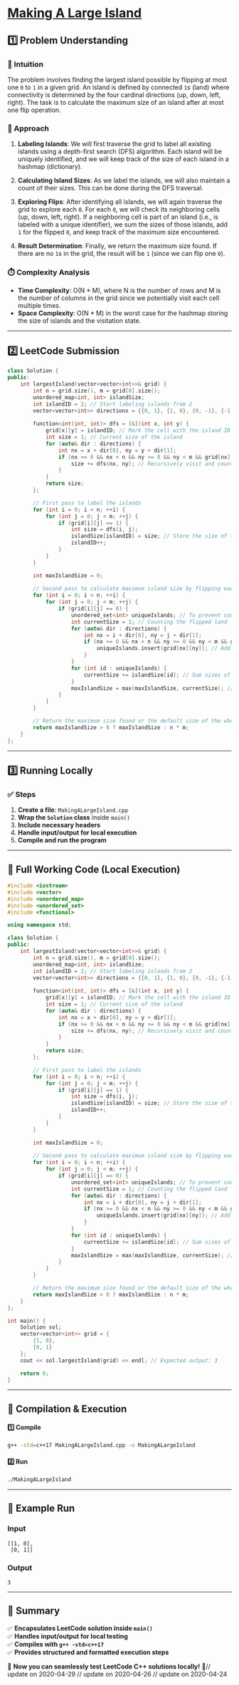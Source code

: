 # **[Making A Large Island](https://leetcode.com/problems/making-a-large-island/description/)**  

## **1️⃣ Problem Understanding**  
### **📌 Intuition**  
The problem involves finding the largest island possible by flipping at most one `0` to `1` in a given grid. An island is defined by connected `1`s (land) where connectivity is determined by the four cardinal directions (up, down, left, right). The task is to calculate the maximum size of an island after at most one flip operation.

### **🚀 Approach**  
1. **Labeling Islands**: We will first traverse the grid to label all existing islands using a depth-first search (DFS) algorithm. Each island will be uniquely identified, and we will keep track of the size of each island in a hashmap (dictionary).

2. **Calculating Island Sizes**: As we label the islands, we will also maintain a count of their sizes. This can be done during the DFS traversal.

3. **Exploring Flips**: After identifying all islands, we will again traverse the grid to explore each `0`. For each `0`, we will check its neighboring cells (up, down, left, right). If a neighboring cell is part of an island (i.e., is labeled with a unique identifier), we sum the sizes of those islands, add `1` for the flipped `0`, and keep track of the maximum size encountered.

4. **Result Determination**: Finally, we return the maximum size found. If there are no `1`s in the grid, the result will be `1` (since we can flip one `0`).

### **⏱️ Complexity Analysis**  
- **Time Complexity**: O(N * M), where N is the number of rows and M is the number of columns in the grid since we potentially visit each cell multiple times.
- **Space Complexity**: O(N * M) in the worst case for the hashmap storing the size of islands and the visitation state.

---  

## **2️⃣ LeetCode Submission**  
```cpp
class Solution {
public:
    int largestIsland(vector<vector<int>>& grid) {
        int n = grid.size(), m = grid[0].size();
        unordered_map<int, int> islandSize;
        int islandID = 2; // Start labeling islands from 2
        vector<vector<int>> directions = {{0, 1}, {1, 0}, {0, -1}, {-1, 0}};
        
        function<int(int, int)> dfs = [&](int x, int y) {
            grid[x][y] = islandID; // Mark the cell with the island ID
            int size = 1; // Current size of the island
            for (auto& dir : directions) {
                int nx = x + dir[0], ny = y + dir[1];
                if (nx >= 0 && nx < n && ny >= 0 && ny < m && grid[nx][ny] == 1) {
                    size += dfs(nx, ny); // Recursively visit and count
                }
            }
            return size;
        };

        // First pass to label the islands
        for (int i = 0; i < n; ++i) {
            for (int j = 0; j < m; ++j) {
                if (grid[i][j] == 1) {
                    int size = dfs(i, j);
                    islandSize[islandID] = size; // Store the size of this island
                    islandID++;
                }
            }
        }

        int maxIslandSize = 0;
        
        // Second pass to calculate maximum island size by flipping each 0
        for (int i = 0; i < n; ++i) {
            for (int j = 0; j < m; ++j) {
                if (grid[i][j] == 0) {
                    unordered_set<int> uniqueIslands; // To prevent counting the same island multiple times
                    int currentSize = 1; // Counting the flipped land
                    for (auto& dir : directions) {
                        int nx = i + dir[0], ny = j + dir[1];
                        if (nx >= 0 && nx < n && ny >= 0 && ny < m && grid[nx][ny] > 1) {
                            uniqueIslands.insert(grid[nx][ny]); // Add island ID
                        }
                    }
                    for (int id : uniqueIslands) {
                        currentSize += islandSize[id]; // Sum sizes of unique islands
                    }
                    maxIslandSize = max(maxIslandSize, currentSize); // Keep track of the largest size
                }
            }
        }

        // Return the maximum size found or the default size of the whole grid
        return maxIslandSize > 0 ? maxIslandSize : n * m;
    }
};
```  

---  

## **3️⃣ Running Locally**  
### **✅ Steps**  
1. **Create a file**: `MakingALargeIsland.cpp`  
2. **Wrap the `Solution` class** inside `main()`  
3. **Include necessary headers**  
4. **Handle input/output for local execution**  
5. **Compile and run the program**  

---  

## **📝 Full Working Code (Local Execution)**  
```cpp
#include <iostream>
#include <vector>
#include <unordered_map>
#include <unordered_set>
#include <functional>

using namespace std;

class Solution {
public:
    int largestIsland(vector<vector<int>>& grid) {
        int n = grid.size(), m = grid[0].size();
        unordered_map<int, int> islandSize;
        int islandID = 2; // Start labeling islands from 2
        vector<vector<int>> directions = {{0, 1}, {1, 0}, {0, -1}, {-1, 0}};
        
        function<int(int, int)> dfs = [&](int x, int y) {
            grid[x][y] = islandID; // Mark the cell with the island ID
            int size = 1; // Current size of the island
            for (auto& dir : directions) {
                int nx = x + dir[0], ny = y + dir[1];
                if (nx >= 0 && nx < n && ny >= 0 && ny < m && grid[nx][ny] == 1) {
                    size += dfs(nx, ny); // Recursively visit and count
                }
            }
            return size;
        };

        // First pass to label the islands
        for (int i = 0; i < n; ++i) {
            for (int j = 0; j < m; ++j) {
                if (grid[i][j] == 1) {
                    int size = dfs(i, j);
                    islandSize[islandID] = size; // Store the size of this island
                    islandID++;
                }
            }
        }

        int maxIslandSize = 0;
        
        // Second pass to calculate maximum island size by flipping each 0
        for (int i = 0; i < n; ++i) {
            for (int j = 0; j < m; ++j) {
                if (grid[i][j] == 0) {
                    unordered_set<int> uniqueIslands; // To prevent counting the same island multiple times
                    int currentSize = 1; // Counting the flipped land
                    for (auto& dir : directions) {
                        int nx = i + dir[0], ny = j + dir[1];
                        if (nx >= 0 && nx < n && ny >= 0 && ny < m && grid[nx][ny] > 1) {
                            uniqueIslands.insert(grid[nx][ny]); // Add island ID
                        }
                    }
                    for (int id : uniqueIslands) {
                        currentSize += islandSize[id]; // Sum sizes of unique islands
                    }
                    maxIslandSize = max(maxIslandSize, currentSize); // Keep track of the largest size
                }
            }
        }

        // Return the maximum size found or the default size of the whole grid
        return maxIslandSize > 0 ? maxIslandSize : n * m;
    }
};

int main() {
    Solution sol;
    vector<vector<int>> grid = {
        {1, 0},
        {0, 1}
    };
    cout << sol.largestIsland(grid) << endl; // Expected output: 3

    return 0;
}
```  

---  

## **🔧 Compilation & Execution**  
#### **1️⃣ Compile**  
```bash
g++ -std=c++17 MakingALargeIsland.cpp -o MakingALargeIsland
```  

#### **2️⃣ Run**  
```bash
./MakingALargeIsland
```  

---  

## **🎯 Example Run**  
### **Input**  
```
[[1, 0],
 [0, 1]]
```  
### **Output**  
```
3
```  

---  

## **📌 Summary**  
✅ **Encapsulates LeetCode solution inside `main()`**  
✅ **Handles input/output for local testing**  
✅ **Compiles with `g++ -std=c++17`**  
✅ **Provides structured and formatted execution steps**  

🚀 **Now you can seamlessly test LeetCode C++ solutions locally!** 🚀// update on 2020-04-29
// update on 2020-04-26
// update on 2020-04-24
